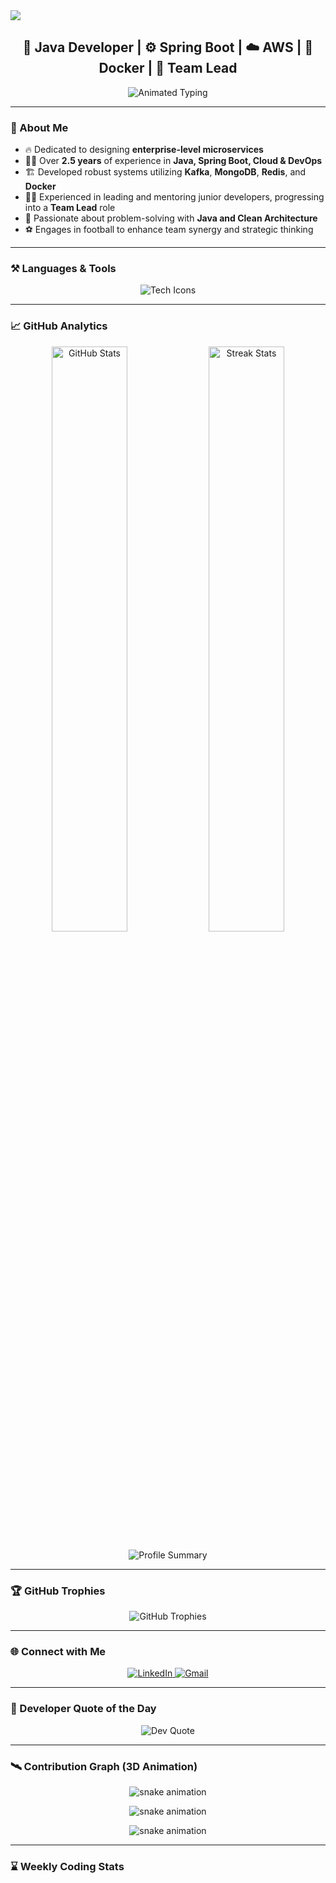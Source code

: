 <!-- Enhanced Animated Gradient Banner -->
<img src="https://capsule-render.vercel.app/api?type=waving&color=0:ff0080,100:00d4ff&height=240&section=header&text=Nitin%20Kajlekar%20👨‍💻&fontSize=50&fontColor=ffffff&animation=twinkle" />

<h2 align="center">🔭 Java Developer | ⚙️ Spring Boot | ☁️ AWS | 🐳 Docker | 💬 Team Lead</h2>

<p align="center">
  <img src="https://readme-typing-svg.herokuapp.com/?font=Fira+Code&weight=600&size=22&pause=1000&color=00d4ff&center=true&vCenter=true&width=600&lines=Innovative+Solutions;Cutting-Edge+Microservices;CI%2FCD+Maestro;Cloud+Enthusiast" alt="Animated Typing" />
</p>

---

### 🧠 About Me
- 🔥 Dedicated to designing **enterprise-level microservices**  
- 👨‍💼 Over **2.5 years** of experience in **Java, Spring Boot, Cloud & DevOps**  
- 🏗️ Developed robust systems utilizing **Kafka**, **MongoDB**, **Redis**, and **Docker**  
- 🧑‍🏫 Experienced in leading and mentoring junior developers, progressing into a **Team Lead** role  
- 🧩 Passionate about problem-solving with **Java and Clean Architecture**  
- ⚽ Engages in football to enhance team synergy and strategic thinking

---

### ⚒️ Languages & Tools

<div align="center">
  <img src="https://skillicons.dev/icons?i=java,spring,docker,kubernetes,mysql,mongodb,postgres,redis,kafka,jenkins,git,github,aws,postman,idea" alt="Tech Icons" />
</div>

---

### 📈 GitHub Analytics

<p align="center">
  <img width="49%" src="https://github-readme-stats.vercel.app/api?username=kajlekarn&show_icons=true&theme=tokyonight&hide_border=true" alt="GitHub Stats"/>
  <img width="49%" src="https://github-readme-streak-stats.herokuapp.com/?user=kajlekarn&theme=tokyonight&hide_border=true" alt="Streak Stats"/>
</p>

<p align="center">
  <img src="https://github-profile-summary-cards.vercel.app/api/cards/profile-details?username=kajlekarn&theme=tokyonight" alt="Profile Summary"/>
</p>

---

### 🏆 GitHub Trophies

<p align="center">
  <img src="https://github-profile-trophy.vercel.app/?username=kajlekarn&theme=dracula&no-frame=true&row=1&margin-w=15&margin-h=15" alt="GitHub Trophies"/>
</p>

---

### 🌐 Connect with Me

<p align="center">
  <a href="https://linkedin.com/in/nitin-kajlekar-a36823174" target="_blank">
    <img src="https://img.shields.io/badge/LinkedIn-0077B5?style=for-the-badge&logo=linkedin&logoColor=white" alt="LinkedIn"/>
  </a>
  <a href="mailto:kajlekarn@gmail.com">
    <img src="https://img.shields.io/badge/Gmail-D14836?style=for-the-badge&logo=gmail&logoColor=white" alt="Gmail"/>
  </a>
</p>

---

### 💬 Developer Quote of the Day

<p align="center">
  <img src="https://quotes-github-readme.vercel.app/api?type=horizontal&theme=radical" alt="Dev Quote" />
</p>

---

### 🛰️ Contribution Graph (3D Animation)

<p align="center">
  <img src="https://github.com/kajlekarn/kajlekarn/raw/output/github-snake-dark.svg" alt="snake animation" />
</p>

<p align="center">
  <img src="https://github.com/kajlekarn/kajlekarn/raw/output/github-snake-light.svg" alt="snake animation" />
</p>

<p align="center">
  <img src="https://github.com/kajlekarn/kajlekarn/raw/output/github-snake.gif" alt="snake animation" />
</p>

---

### ⌛ Weekly Coding Stats

<!-- (Optional) Uncomment the following section if you have Wakatime configured -->
<!--
